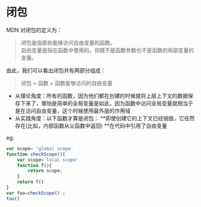 # 闭包

MDN 对闭包的定义为：
>闭包是指那些能够访问自由变量的函数。  
>自由变量是指在函数中使用的，但既不是函数参数也不是函数的局部变量的变量。

由此，我们可以看出闭包共有两部分组成：

>闭包 = 函数 + 函数能够访问的自由变量

* 从理论角度：所有的函数，因为他们都在创建的时候就将上层上下文的数据保存下来了，哪怕是简单的全局变量是如此，因为函数中访问全局变量就相当于是在访问自由变量，这个时候使用最外层的作用域
* 从实践角度：以下函数才算是闭包：
**即使创建它的上下文已经销毁，它任然存在(比如，内部函数从父函数中返回)
**在代码中引用了自由变量 

eg:

```javascript
var scope= 'global scope'
function checkScope(){
    var scope='local scope'
    function f(){
        return scope;
    }
    return f()
}
var foo=checkScope() ;
foo()
```
